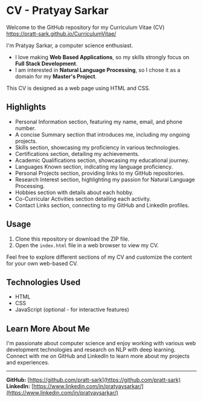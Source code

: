 # CV - Pratyay Sarkar

Welcome to the GitHub repository for my Curriculum Vitae (CV) https://pratt-sark.github.io/CurriculumVitae/

I'm Pratyay Sarkar, a computer science enthusiast.

- I love making <strong>Web Based Applications</strong>, so my skills strongly focus on <strong>Full Stack Development</strong>. 
- I am interested in <strong>Natural Language Processing</strong>, so I chose it as a domain for my <strong>Master's Project</strong>. 

This CV is designed as a web page using HTML and CSS.

## Highlights

- Personal Information section, featuring my name, email, and phone number.
- A concise Summary section that introduces me, including my ongoing projects.
- Skills section, showcasing my proficiency in various technologies.
- Certifications section, detailing my achievements.
- Academic Qualifications section, showcasing my educational journey.
- Languages Known section, indicating my language proficiency.
- Personal Projects section, providing links to my GitHub repositories.
- Research Interest section, highlighting my passion for Natural Language Processing.
- Hobbies section with details about each hobby.
- Co-Curricular Activities section detailing each activity.
- Contact Links section, connecting to my GitHub and LinkedIn profiles.

## Usage

1. Clone this repository or download the ZIP file.
2. Open the `index.html` file in a web browser to view my CV.

Feel free to explore different sections of my CV and customize the content for your own web-based CV.

## Technologies Used

- HTML
- CSS
- JavaScript (optional - for interactive features)

## Learn More About Me

I'm passionate about computer science and enjoy working with various web development technologies and research on NLP with deep learning. Connect with me on GitHub and LinkedIn to learn more about my projects and experiences.

---
**GitHub:** [https://github.com/pratt-sark](https://github.com/pratt-sark)
</br>
**LinkedIn:** [https://www.linkedin.com/in/pratyaysarkar/](https://www.linkedin.com/in/pratyaysarkar/)
